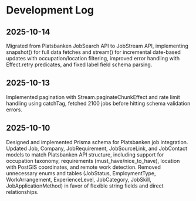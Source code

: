 # Development Log

## 2025-10-14

Migrated from Platsbanken JobSearch API to JobStream API, implementing snapshot() for full data fetches and stream() for incremental date-based updates with occupation/location filtering, improved error handling with Effect.retry predicates, and fixed label field schema parsing.

## 2025-10-13

Implemented pagination with Stream.paginateChunkEffect and rate limit handling using catchTag, fetched 2100 jobs before hitting schema validation errors.

## 2025-10-10

Designed and implemented Prisma schema for Platsbanken job integration. Updated Job, Company, JobRequirement, JobSourceLink, and JobContact models to match Platsbanken API structure, including support for occupation taxonomy, requirements (must_have/nice_to_have), location with PostGIS coordinates, and remote work detection. Removed unnecessary enums and tables (JobStatus, EmploymentType, WorkArrangement, ExperienceLevel, JobCategory, JobSkill, JobApplicationMethod) in favor of flexible string fields and direct relationships.
